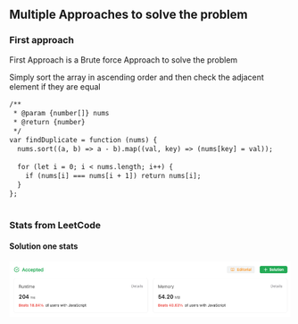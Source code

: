## Multiple Approaches to solve the problem

### First approach

First Approach is a Brute force Approach to solve the problem

Simply sort the array in ascending order and then check the adjacent
element if they are equal

```
/**
 * @param {number[]} nums
 * @return {number}
 */
var findDuplicate = function (nums) {
  nums.sort((a, b) => a - b).map((val, key) => (nums[key] = val));

  for (let i = 0; i < nums.length; i++) {
    if (nums[i] === nums[i + 1]) return nums[i];
  }
};


```

### Stats from LeetCode

#### Solution one stats

![Alt text](image.png)
